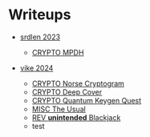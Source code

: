 # Writeups

-  [srdlen 2023]()
   
   - [CRYPTO  MPDH](writeups/MPDH/MPDH.md)

-  [vike 2024](writeups/vikeCTF/vikeCtf.md)
     - [CRYPTO  Norse Cryptogram](writeups/vikeCTF/norse_cryptogram.md)
     - [CRYPTO  Deep Cover](writeups/vikeCTF/Deep_Cover.md)  
     - [CRYPTO  Quantum Keygen Quest](writeups/vikeCTF/Quantum_keygen.md)
     - [MISC The Usual](writeups/vikeCTF/the_usual.md)
     - [REV **unintended** Blackjack](writeups/vikeCTF/blackjack.md)
     - test

  


